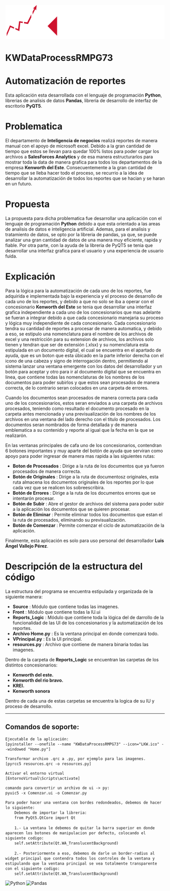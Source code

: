 ![Kenworth del este](https://github.com/LAngelVp/ProyectoKWESTE/blob/master/Source/K-ANALYTICS/KREI%20ANALITICS-04.png)

# **KWDataProcessRMPG73**
# **Automatización de reportes**
Esta aplicación esta desarrollada con el lenguaje de programación **Python**, librerias de analisis de datos **Pandas**, libreria de desarrollo de interfaz de escritorio **PyQT5**.

# **Problematica**
El departamento de **Inteligencia de negocios** realizá reportes de manera manual con el apoyo de microsoft excel. Debido a la gran cantidad de tiempo que estos se llevan para quedar 100% listos para poder cargar los archivos a **SalesForces Analytics** y de esa manera estructurarlos para mostrar toda la data de manera grafica para todos los departamentos de la empresa **Kenworth del Este**. Consecuentemente a la gran cantidad de tiempo que se lleba hacer todo el proceso, se recurrio a la idea de desarrollar la automatización de todos los reportes que se hacian y se haran en un futuro.

# **Propuesta**
La propuesta para dicha problematica fue desarrollar una aplicación con el lenguaje de programación **Python** debido a que esta orientado a las areas de analisis de datos e inteligencia artificial. Ademas, para el analisis y tratamiento de datos, se opto por la libreria de pandas, ya que, se puede analizar una gran cantidad de datos de una manera muy eficiente, rapida y fiable.
Por otra parte, con la ayuda de la libreria de PyQT5 se tenia que desarrollar una interfaz grafica para el usuario y una experiencia de usuario fuida.

# **Explicación**
Para la lógica para la automatización de cada uno de los reportes, fue adquirida e implementada bajo la experiencia y el proceso de desarrollo de cada uno de los reportes, y debido a que no solo se iba a operar con el concesionario **Kenworth del Este** se tenia que desarrollar una interfaz grafica independiente a cada uno de los concesionarios que mas adelante se fueran a integrar debido a que cada concesionario manejaria su proceso y lógica muy independiente de cada concesionario.
Cada concesionario tendra su cantidad de reportes a procesar de manera automatica, y debido a eso, se estipulo una nomenclatura para el nombre de los archivos de excel y una restricción para su extension de archivos, los archivos solo tienen y tendran que ser de extensión (.xlsx) y su nomenclatura esta estipulada en un documento digital, el cual se encuentra en el apartado de ayuda, que es un boton que esta úbicado en la parte inferior derecha con el icono de una cabeza y signo de interrogación dentro, permitiendo al sistema lanzar una ventana emergente con los datos del desarrollador y un botón para aceptar y otro para ir al documento digital que se encuentra en linea, que contiene todas las nomenclaturas de los nombres de los documentos para poder subirlos y que estos sean procesados de manera correcta, de lo contrario seran colocados en una carpeta de errores.

Cuando los documentos sean procesados de manera correcta para cada uno de los concesionarios, estos seran enviados a una carpeta de archivos procesados, teniendo como resultado el documento procesado en la carpeta antes mencionada y una previsualización de los nombres de los archivos en una ventana del lado derecho con el titulo de procesados. Los documentos seran nombrados de forma detallada y de manera emblematica a su contenido y reporte al igual que la fecha en la que se realizarón.

En las ventanas principales de cafa uno de los concesionarios, contendran 6 botones importantes y muy aparte del botón de ayuda que serviran como apoyo para poder ingresar de manera mas rapida a las siguientes rutas:

- **Boton de Procesados** : Dirige a la ruta de los documentos que ya fueron procesados de manera correcta.
- **Botón de Originales** : Dirige a la ruta de documentosz originales, esta ruta almacena los documentos originales de los reportes por lo que cada vez que se realicen los sobreescribira.
- **Botón de Errores** : Dirige a la ruta de los documentos errores que se intentarón procesar.
- **Botón de Subir** : Abre el gestor de archivos del sistema para poder subir a la aplicación los documentos que se quieren procesar.
- **Botón de Eliminar** : Permite eliminar todos los documentos que estan el la ruta de procesados, eliminando su previsualización.
- **Botón de Comenzar** : Permite comenzar el ciclo de automatización de la aplicación.

Finalmente, esta aplicación es solo para uso personal del desarrollador **Luis Ángel Vallejo Pérez**.

# **Descripción de la estructura del código**
La estructura del programa se encuentra estipulada y organizada de la siguiente manera:

- **Source** : Módulo que contiene todas las imagenes.
- **Front** : Módulo que contiene todas la IU.ui
- **Reports_Logic** : Módulo que contiene toda la lógica del de darrollo de la funcionalidad de las UI de los concesionarios y la automatización de los reportes.
- **Archivo Home.py** : Es la ventana principal en donde comenzará todo.
- **VPrincipal.py** : Es la UI principal.
- **resources.py** : Archivo que contiene de manera binaria todas las imagenes.

Dentro de la carpeta de **Reports_Logic** se encuentran las carpetas de los distintos concesionarios:

+ **Kenworth del este.**
+ **Kenworth del rio bravo.**
+ **KREI.**
+ **Kenworth sonora**

Dentro de cada una de estas carpetas se encuentra la logica de su IU y proceso de desarrollo.

--------------------------------------------------------

## **Comandos de soporte:**
~~~~~
Ejecutable de la aplicación:
[pyinstaller --onefile --name "KWDataProcessRMPG73" --icon="LKW.ico" --windowed "Home.py"]
~~~~~
~~~
Transformar archivo .qrc a .py, por ejemplo para las imagenes.
[pyrcc5 resources.qrc -o resources.py]
~~~
~~~
Activar el entorno virtual
[EntornoVirtual\Scripts\activate]
~~~
~~~
comando para convertir un archivo de ui -> py:
pyuic5 -x Comenzar.ui -o Comenzar.py
~~~
~~~
Para poder hacer una ventana con bordes redondeados, debemos de hacer lo siguiente:
    Debemos de importar la libreria:
    from PyQt5.QtCore import Qt
    
    1.- La ventana le debemos de quitar la barra superior en donde aparecen los botones de manipulacion por defecto, colocando el siguiente codigo:
    self.setAttribute(Qt.WA_TranslucentBackground)

    2.- Posteriormente a eso, debemos de darle un border-radius al widget principal que contendra todos los controles de la ventana y estipulando que la ventana principal se vea totalmente transparente con el siguiente codigo:
    self.setAttribute(Qt.WA_TranslucentBackground)
~~~
![Python](https://codetorial.net/pyqt5/_images/0_pyqt_logo.png)
![Pandas](https://www.kindpng.com/picc/m/159-1595924_python-logo-clipart-easy-pandas-python-logo-hd.png)
